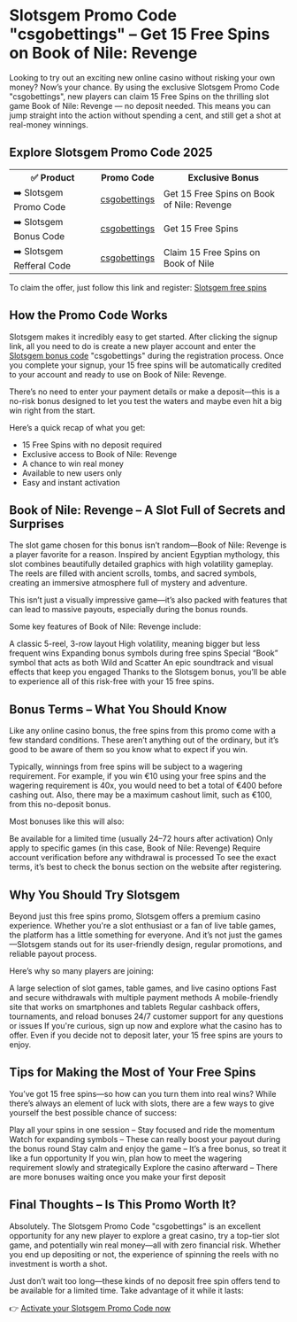 <h1>Slotsgem Promo Code "csgobettings" – Get 15 Free Spins on Book of Nile: Revenge</h1>
Looking to try out an exciting new online casino without risking your own money? Now’s your chance. By using the exclusive Slotsgem Promo Code "csgobettings", new players can claim 15 Free Spins on the thrilling slot game Book of Nile: Revenge — no deposit needed. This means you can jump straight into the action without spending a cent, and still get a shot at real-money winnings.

<H2>Explore Slotsgem Promo Code 2025</H2>
 <table>
  <tr>
    <th>✅ Product</th>
    <th>Promo Code</th>
    <th>Exclusive Bonus</th>
  </tr>
  <tr>
    <td>➡️ Slotsgem Promo Code</td>
    <td><a href="https://slotsgem1.com/pl?btag=659853_796a535763064ab8bba778376c280b95">csgobettings</a></td>
    <td>Get 15 Free Spins on Book of Nile: Revenge</td>
  </tr>
  <tr>
   <td>➡️ Slotsgem Bonus Code</td>
    <td><a href="https://slotsgem1.com/pl?btag=659853_796a535763064ab8bba778376c280b95">csgobettings</a></td>
    <td>Get 15 Free Spins</td>
  </tr>
  <tr>
  <td>➡️ Slotsgem Refferal Code</td>
    <td><a href="https://slotsgem1.com/pl?btag=659853_796a535763064ab8bba778376c280b95">csgobettings</a></td>
      <td>Claim 15 Free Spins on Book of Nile</td>
  </tr>
</table>

To claim the offer, just follow this link and register:
<a href="https://slotsgem1.com/pl?btag=659853_796a535763064ab8bba778376c280b95">Slotsgem free spins</a>

<h2>How the Promo Code Works</h2>
Slotsgem makes it incredibly easy to get started. After clicking the signup link, all you need to do is create a new player account and enter the <a href="https://slotsgem1.com/pl?btag=659853_796a535763064ab8bba778376c280b95">Slotsgem bonus code</a> "csgobettings" during the registration process. Once you complete your signup, your 15 free spins will be automatically credited to your account and ready to use on Book of Nile: Revenge.

There’s no need to enter your payment details or make a deposit—this is a no-risk bonus designed to let you test the waters and maybe even hit a big win right from the start.

Here’s a quick recap of what you get:

- 15 Free Spins with no deposit required
- Exclusive access to Book of Nile: Revenge
- A chance to win real money
- Available to new users only
- Easy and instant activation
<h2>Book of Nile: Revenge – A Slot Full of Secrets and Surprises</h2>
The slot game chosen for this bonus isn’t random—Book of Nile: Revenge is a player favorite for a reason. Inspired by ancient Egyptian mythology, this slot combines beautifully detailed graphics with high volatility gameplay. The reels are filled with ancient scrolls, tombs, and sacred symbols, creating an immersive atmosphere full of mystery and adventure.

This isn’t just a visually impressive game—it’s also packed with features that can lead to massive payouts, especially during the bonus rounds.

Some key features of Book of Nile: Revenge include:

A classic 5-reel, 3-row layout
High volatility, meaning bigger but less frequent wins
Expanding bonus symbols during free spins
Special “Book” symbol that acts as both Wild and Scatter
An epic soundtrack and visual effects that keep you engaged
Thanks to the Slotsgem bonus, you’ll be able to experience all of this risk-free with your 15 free spins.

<h2>Bonus Terms – What You Should Know</h2>
Like any online casino bonus, the free spins from this promo come with a few standard conditions. These aren’t anything out of the ordinary, but it’s good to be aware of them so you know what to expect if you win.

Typically, winnings from free spins will be subject to a wagering requirement. For example, if you win €10 using your free spins and the wagering requirement is 40x, you would need to bet a total of €400 before cashing out. Also, there may be a maximum cashout limit, such as €100, from this no-deposit bonus.

Most bonuses like this will also:

Be available for a limited time (usually 24–72 hours after activation)
Only apply to specific games (in this case, Book of Nile: Revenge)
Require account verification before any withdrawal is processed
To see the exact terms, it’s best to check the bonus section on the website after registering.

<h2>Why You Should Try Slotsgem</h2>
Beyond just this free spins promo, Slotsgem offers a premium casino experience. Whether you're a slot enthusiast or a fan of live table games, the platform has a little something for everyone. And it’s not just the games—Slotsgem stands out for its user-friendly design, regular promotions, and reliable payout process.

Here’s why so many players are joining:

A large selection of slot games, table games, and live casino options
Fast and secure withdrawals with multiple payment methods
A mobile-friendly site that works on smartphones and tablets
Regular cashback offers, tournaments, and reload bonuses
24/7 customer support for any questions or issues
If you're curious, sign up now and explore what the casino has to offer. Even if you decide not to deposit later, your 15 free spins are yours to enjoy.


<h2>Tips for Making the Most of Your Free Spins</h2>
You’ve got 15 free spins—so how can you turn them into real wins? While there’s always an element of luck with slots, there are a few ways to give yourself the best possible chance of success:

Play all your spins in one session – Stay focused and ride the momentum
Watch for expanding symbols – These can really boost your payout during the bonus round
Stay calm and enjoy the game – It’s a free bonus, so treat it like a fun opportunity
If you win, plan how to meet the wagering requirement slowly and strategically
Explore the casino afterward – There are more bonuses waiting once you make your first deposit
<h2>Final Thoughts – Is This Promo Worth It?</h2>
Absolutely. The Slotsgem Promo Code "csgobettings" is an excellent opportunity for any new player to explore a great casino, try a top-tier slot game, and potentially win real money—all with zero financial risk. Whether you end up depositing or not, the experience of spinning the reels with no investment is worth a shot.

Just don’t wait too long—these kinds of no deposit free spin offers tend to be available for a limited time. Take advantage of it while it lasts:

👉 <a href="https://slotsgem1.com/pl?btag=659853_796a535763064ab8bba778376c280b95">Activate your Slotsgem Promo Code now</a>

